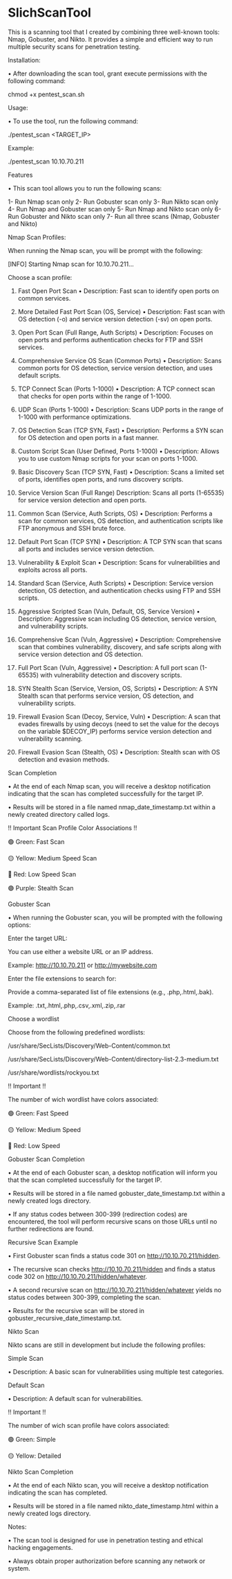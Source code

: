 # SlichScanTool

This is a scanning tool that I created by combining three well-known tools: Nmap, Gobuster, and Nikto. It provides a simple and efficient way to run multiple security scans for penetration testing.

Installation:

• After downloading the scan tool, grant execute permissions with the following command:

chmod +x pentest_scan.sh

Usage:

• To use the tool, run the following command:

./pentest_scan <TARGET_IP>

Example:

./pentest_scan 10.10.70.211

Features

• This scan tool allows you to run the following scans:

1- Run Nmap scan only
2- Run Gobuster scan only
3- Run Nikto scan only
4- Run Nmap and Gobuster scan only
5- Run Nmap and Nikto scan only
6- Run Gobuster and Nikto scan only
7- Run all three scans (Nmap, Gobuster and Nikto)

Nmap Scan Profiles:

When running the Nmap scan, you will be prompt with the following:

[INFO] Starting Nmap scan for 10.10.70.211...

Choose a scan profile:

1) Fast Open Port Scan
• Description: Fast scan to identify open ports on common services.

2) More Detailed Fast Port Scan (OS, Service) 
• Description: Fast scan with OS detection (-o) and service version detection (-sv) on open ports.

3) Open Port Scan (Full Range, Auth Scripts) 
• Description: Focuses on open ports and performs authentication checks for FTP and SSH services.

4) Comprehensive Service OS Scan (Common Ports) 
• Description: Scans common ports for OS detection, service version detection, and uses default scripts.

5) TCP Connect Scan (Ports 1-1000)
• Description: A TCP connect scan that checks for open ports within the range of 1-1000.

6) UDP Scan (Ports 1-1000)
• Description: Scans UDP ports in the range of 1-1000 with performance optimizations.

7) OS Detection Scan (TCP SYN, Fast)
• Description: Performs a SYN scan for OS detection and open ports in a fast manner.

8) Custom Script Scan (User Defined, Ports 1-1000)
• Description: Allows you to use custom Nmap scripts for your scan on ports 1-1000.

9) Basic Discovery Scan (TCP SYN, Fast)
• Description: Scans a limited set of ports, identifies open ports, and runs discovery scripts.

10) Service Version Scan (Full Range)
Description: Scans all ports (1-65535) for service version detection and open ports.

11) Common Scan (Service, Auth Scripts, OS)
• Description: Performs a scan for common services, OS detection, and authentication scripts like FTP anonymous and SSH brute force.

12) Default Port Scan (TCP SYN)
• Description: A TCP SYN scan that scans all ports and includes service version detection.

13) Vulnerability & Exploit Scan
• Description: Scans for vulnerabilities and exploits across all ports.

14) Standard Scan (Service, Auth Scripts)
• Description: Service version detection, OS detection, and authentication checks using FTP and SSH scripts.

15) Aggressive Scripted Scan (Vuln, Default, OS, Service Version)
• Description: Aggressive scan including OS detection, service version, and vulnerability scripts.
 
16) Comprehensive Scan (Vuln, Aggressive)
• Description: Comprehensive scan that combines vulnerability, discovery, and safe scripts along with service version detection and OS detection.

17) Full Port Scan (Vuln, Aggressive)
• Description: A full port scan (1-65535) with vulnerability detection and discovery scripts.

18) SYN Stealth Scan (Service, Version, OS, Scripts)
• Description: A SYN Stealth scan that performs service version, OS detection, and vulnerability scripts.

19) Firewall Evasion Scan (Decoy, Service, Vuln)
• Description: A scan that evades firewalls by using decoys (need to set the value for the decoys on the variable $DECOY_IP) performs service version detection and vulnerability scanning.

20) Firewall Evasion Scan (Stealth, OS)
• Description: Stealth scan with OS detection and evasion methods.

Scan Completion

• At the end of each Nmap scan, you will receive a desktop notification indicating that the scan has completed successfully for the target IP.

• Results will be stored in a file named nmap_date_timestamp.txt within a newly created directory called logs.

!! Important Scan Profile Color Associations !!

🟢 Green: Fast Scan 

🟡 Yellow: Medium Speed Scan

🔴 Red: Low Speed Scan

🟣 Purple: Stealth Scan

Gobuster Scan

• When running the Gobuster scan, you will be prompted with the following options:

Enter the target URL:

You can use either a website URL or an IP address.

Example: http://10.10.70.211 or http://mywebsite.com

Enter the file extensions to search for:

Provide a comma-separated list of file extensions (e.g., .php,.html,.bak).

Example: .txt,.html,.php,.csv,.xml,.zip,.rar

Choose a wordlist

Choose from the following predefined wordlists:

/usr/share/SecLists/Discovery/Web-Content/common.txt

/usr/share/SecLists/Discovery/Web-Content/directory-list-2.3-medium.txt

/usr/share/wordlists/rockyou.txt

!! Important !!

The number of wich wordlist have colors associated:

🟢 Green: Fast Speed

🟡 Yellow: Medium Speed
 
🔴 Red: Low Speed

Gobuster Scan Completion

• At the end of each Gobuster scan, a desktop notification will inform you that the scan completed successfully for the target IP.

• Results will be stored in a file named gobuster_date_timestamp.txt within a newly created logs directory.

• If any status codes between 300-399 (redirection codes) are encountered, the tool will perform recursive scans on those URLs until no further redirections are found.

Recursive Scan Example

• First Gobuster scan finds a status code 301 on http://10.10.70.211/hidden.

• The recursive scan checks http://10.10.70.211/hidden and finds a status code 302 on http://10.10.70.211/hidden/whatever.

• A second recursive scan on http://10.10.70.211/hidden/whatever yields no status codes between 300-399, completing the scan.

• Results for the recursive scan will be stored in gobuster_recursive_date_timestamp.txt.

Nikto Scan

Nikto scans are still in development but include the following profiles:

Simple Scan

• Description: A basic scan for vulnerabilities using multiple test categories.

Default Scan

• Description: A default scan for vulnerabilities.

!! Important !!

The number of wich scan profile have colors associated:

🟢 Green: Simple

🟡 Yellow: Detailed

Nikto Scan Completion

• At the end of each Nikto scan, you will receive a desktop notification indicating the scan has completed.

• Results will be stored in a file named nikto_date_timestamp.html within a newly created logs directory.

Notes:

• The scan tool is designed for use in penetration testing and ethical hacking engagements.

• Always obtain proper authorization before scanning any network or system.
